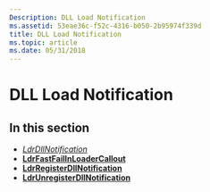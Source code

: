 ```yaml
---
Description: DLL Load Notification
ms.assetid: 53eae36c-f52c-4316-b050-2b95974f339d
title: DLL Load Notification
ms.topic: article
ms.date: 05/31/2018
---
```


# DLL Load Notification

## In this section

-   [*LdrDllNotification*](ldrdllnotification.md)
-   [**LdrFastFailInLoaderCallout**](ldrfastfailinloadercallout.md)
-   [**LdrRegisterDllNotification**](ldrregisterdllnotification.md)
-   [**LdrUnregisterDllNotification**](ldrunregisterdllnotification.md)

 

 



